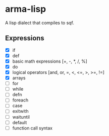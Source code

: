 # arma-lisp

A lisp dialect that compiles to sqf.

## Expressions
- [x] if 
- [x] def
- [x] basic math expressions [+, -, *, /, %]
- [x] do 
- [x] logical operators [and, or, =, <, <=, >, >=, !=]
- [x] arrays
- [ ] for
- [ ] while
- [ ] defn
- [ ] foreach
- [ ] case
- [ ] exitwith
- [ ] waituntil
- [ ] default
- [ ] function call syntax
